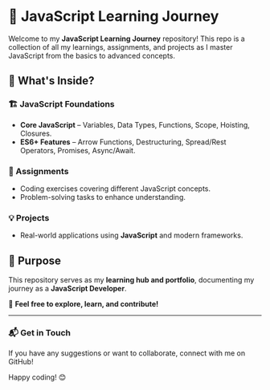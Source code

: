 # 🚀 JavaScript Learning Journey

Welcome to my **JavaScript Learning Journey** repository! This repo is a collection of all my learnings, assignments, and projects as I master JavaScript from the basics to advanced concepts.

## 📌 What's Inside?

### 🏗 JavaScript Foundations
- **Core JavaScript** – Variables, Data Types, Functions, Scope, Hoisting, Closures.
- **ES6+ Features** – Arrow Functions, Destructuring, Spread/Rest Operators, Promises, Async/Await.

### 📂 Assignments
- Coding exercises covering different JavaScript concepts.
- Problem-solving tasks to enhance understanding.

### 💡 Projects
- Real-world applications using **JavaScript** and modern frameworks.

## 🎯 Purpose
This repository serves as my **learning hub and portfolio**, documenting my journey as a **JavaScript Developer**.

🚀 **Feel free to explore, learn, and contribute!**

---

### 📬 Get in Touch
If you have any suggestions or want to collaborate, connect with me on GitHub!

Happy coding! 😊

